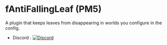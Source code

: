 # fAntiFallingLeaf (PM5)
A plugin that keeps leaves from disappearing in worlds you configure in the config.

- Discord : [![Discord](https://img.shields.io/discord/1239607050988818432?label=Discord&logo=discord&color=blue)]([https://discord.gg/futonium](https://discord.gg/EPKcucew5z))
